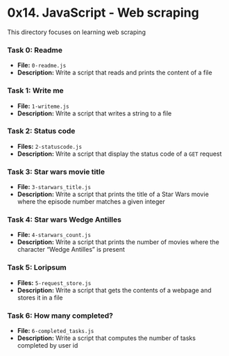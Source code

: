 #  0x14. JavaScript - Web scraping

This directory focuses on learning web scraping

### Task 0: Readme
- **File:** `0-readme.js`
- **Description:** Write a script that reads and prints the content of a file

### Task 1: Write me
- **File:** `1-writeme.js`
- **Description:** Write a script that writes a string to a file

### Task 2: Status code
- **Files:** `2-statuscode.js`
- **Description:** Write a script that display the status code of a `GET` request

### Task 3: Star wars movie title
- **File:** `3-starwars_title.js`
- **Description:** Write a script that prints the title of a Star Wars movie where the episode number matches a given integer

### Task 4: Star wars Wedge Antilles
- **File:** `4-starwars_count.js`
- **Description:** Write a script that prints the number of movies where the character “Wedge Antilles” is present

### Task 5: Loripsum
- **Files:** `5-request_store.js`
- **Description:** Write a script that gets the contents of a webpage and stores it in a file

### Task 6: How many completed?
- **File:** `6-completed_tasks.js`
- **Description:** Write a script that computes the number of tasks completed by user id
